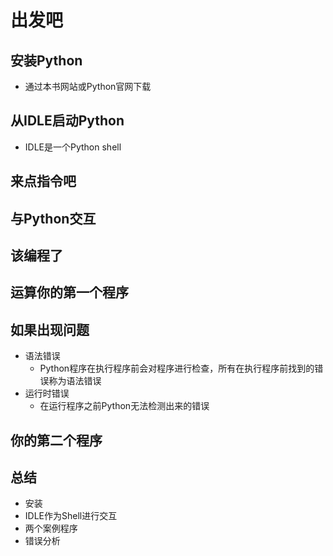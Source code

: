 # 出发吧
## 安装Python
- 通过本书网站或Python官网下载
## 从IDLE启动Python
- IDLE是一个Python shell
## 来点指令吧
## 与Python交互
## 该编程了
## 运算你的第一个程序
## 如果出现问题
- 语法错误
    - Python程序在执行程序前会对程序进行检查，所有在执行程序前找到的错误称为语法错误
- 运行时错误
    - 在运行程序之前Python无法检测出来的错误
## 你的第二个程序
## 总结
- 安装
- IDLE作为Shell进行交互
- 两个案例程序
- 错误分析